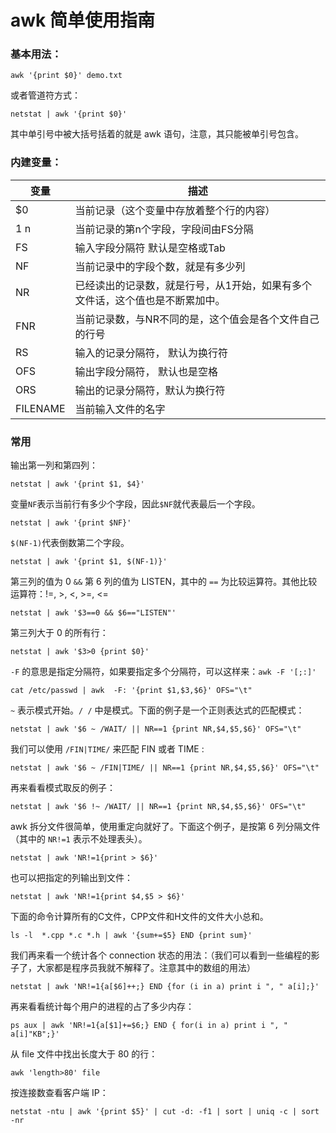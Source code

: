 # awk 简单使用指南

### 基本用法：

```
awk '{print $0}' demo.txt
```

或者管道符方式：

```
netstat | awk '{print $0}'
```

其中单引号中被大括号括着的就是 awk 语句，注意，其只能被单引号包含。

### 内建变量：

| 变量     | 描述                                                         |
| -------- | ------------------------------------------------------------ |
| $0       | 当前记录（这个变量中存放着整个行的内容）                     |
| $1~$n    | 当前记录的第n个字段，字段间由FS分隔                          |
| FS       | 输入字段分隔符 默认是空格或Tab                               |
| NF       | 当前记录中的字段个数，就是有多少列                           |
| NR       | 已经读出的记录数，就是行号，从1开始，如果有多个文件话，这个值也是不断累加中。 |
| FNR      | 当前记录数，与NR不同的是，这个值会是各个文件自己的行号       |
| RS       | 输入的记录分隔符， 默认为换行符                              |
| OFS      | 输出字段分隔符， 默认也是空格                                |
| ORS      | 输出的记录分隔符，默认为换行符                               |
| FILENAME | 当前输入文件的名字                                           |

### 常用

输出第一列和第四列：

```
netstat | awk '{print $1, $4}'
```

变量`NF`表示当前行有多少个字段，因此`$NF`就代表最后一个字段。

```
netstat | awk '{print $NF}'
```

`$(NF-1)`代表倒数第二个字段。

```
netstat | awk '{print $1, $(NF-1)}'
```

第三列的值为 0 `&&` 第 6 列的值为 LISTEN，其中的 `==` 为比较运算符。其他比较运算符：!=, >, <, >=, <=

```
netstat | awk '$3==0 && $6=="LISTEN"'
```

第三列大于 0 的所有行：

```
netstat | awk '$3>0 {print $0}'
```

`-F` 的意思是指定分隔符，如果要指定多个分隔符，可以这样来：`awk -F '[;:]'`

```
cat /etc/passwd | awk  -F: '{print $1,$3,$6}' OFS="\t"
```

 `~` 表示模式开始。`/ /` 中是模式。下面的例子是一个正则表达式的匹配模式：

```
netstat | awk '$6 ~ /WAIT/ || NR==1 {print NR,$4,$5,$6}' OFS="\t"

```

我们可以使用 `/FIN|TIME/` 来匹配 FIN 或者 TIME :

```
netstat | awk '$6 ~ /FIN|TIME/ || NR==1 {print NR,$4,$5,$6}' OFS="\t"

```

再来看看模式取反的例子：

```
netstat | awk '$6 !~ /WAIT/ || NR==1 {print NR,$4,$5,$6}' OFS="\t"

```

awk 拆分文件很简单，使用重定向就好了。下面这个例子，是按第 6 列分隔文件（其中的 `NR!=1` 表示不处理表头）。

```
netstat | awk 'NR!=1{print > $6}'

```

也可以把指定的列输出到文件：

```
netstat | awk 'NR!=1{print $4,$5 > $6}'

```

下面的命令计算所有的C文件，CPP文件和H文件的文件大小总和。

```
ls -l  *.cpp *.c *.h | awk '{sum+=$5} END {print sum}'

```

我们再来看一个统计各个 connection 状态的用法：（我们可以看到一些编程的影子了，大家都是程序员我就不解释了。注意其中的数组的用法）

```
netstat | awk 'NR!=1{a[$6]++;} END {for (i in a) print i ", " a[i];}'

```

再来看看统计每个用户的进程的占了多少内存：

```
ps aux | awk 'NR!=1{a[$1]+=$6;} END { for(i in a) print i ", " a[i]"KB";}'

```

从 file 文件中找出长度大于 80 的行：

```
awk 'length>80' file

```

按连接数查看客户端 IP：

```
netstat -ntu | awk '{print $5}' | cut -d: -f1 | sort | uniq -c | sort -nr

```

